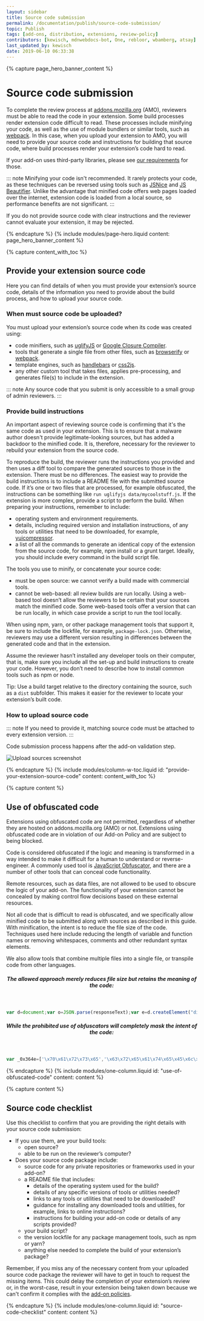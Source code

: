 ```yaml
---
layout: sidebar
title: Source code submission
permalink: /documentation/publish/source-code-submission/
topic: Publish
tags: [add-ons, distribution, extensions, review-policy]
contributors: [kewisch, mdnwebdocs-bot, One, rebloor, wbamberg, atsay]
last_updated_by: kewisch
date: 2019-06-10 06:33:38
---
```


<!-- Page Hero Banner -->

{% capture page_hero_banner_content %}

# Source code submission
[webpack-link]:https://webpack.js.org/
To complete the review process at [addons.mozilla.org](https://addons.mozilla.org) (AMO), reviewers must be able to read the code in your extension. Some build processes render extension code difficult to read. These processes include minifying your code, as well as the use of module bundlers or similar tools, such as [webpack][webpack-link]. In this case, when you upload your extension to AMO, you will need to provide your source code and instructions for building that source code, where build processes render your extension’s code hard to read.

If your add-on uses third-party libraries, please see [our requirements](/documentation/publish/third-party-library-usage/) for those.

::: note
Minifying your code isn't recommended. It rarely protects your code, as these techniques can be reversed using tools such as [JSNice](http://jsnice.org/) and [JS Beautifier](http://jsbeautifier.org/). Unlike the advantage that minified code offers web pages loaded over the internet, extension code is loaded from a local source, so performance benefits are not significant.
:::

If you do not provide source code with clear instructions and the reviewer cannot evaluate your extension, it may be rejected.

{% endcapture %}
{% include modules/page-hero.liquid
    content: page_hero_banner_content
%}

<!-- END: Page Hero Banner -->

<!-- Content with Table of Contents Module -->

{% capture content_with_toc %}

## Provide your extension source code

Here you can find details of when you must provide your extension’s source code, details of the information you need to provide about the build process, and how to upload your source code.

### When must source code be uploaded?

You must upload your extension’s source code when its code was created using:

- code minifiers, such as [uglifyJS](https://github.com/mishoo/UglifyJS2) or [Google Closure Compiler](https://developers.google.com/closure/compiler/).
- tools that generate a single file from other files, such as [browserify](http://browserify.org/) or [webpack][webpack-link].
- template engines, such as [handlebars](http://handlebarsjs.com/) or [css2js](https://github.com/grnadav/css2js).
- any other custom tool that takes files, applies pre-processing, and generates file(s) to include in the extension.

::: note
Any source code that you submit is only accessible to a small group of admin reviewers.
:::

### Provide build instructions

An important aspect of reviewing source code is confirming that it's the same code as used in your extension. This is to ensure that a malware author doesn't provide legitimate-looking sources, but has added a backdoor to the minified code. It is, therefore, necessary for the reviewer to rebuild your extension from the source code.

To reproduce the build, the reviewer runs the instructions you provided and then uses a diff tool to compare the generated sources to those in the extension. There must be no differences. The easiest way to provide the build instructions is to include a README file with the submitted source code. If it’s one or two files that are processed, for example obfuscated, the instructions can be something like `run uglifyjs data/mycoolstuff.js`. If the extension is more complex, provide a script to perform the build. When preparing your instructions, remember to include:

- operating system and environment requirements.
- details, including required version and installation instructions, of any tools or utilities that need to be downloaded, for example, [yuicompressor](http://yui.github.io/yuicompressor/).
- a list of all the commands to generate an identical copy of the extension from the source code, for example, npm install or a grunt target. Ideally, you should include every command in the build script file.

The tools you use to minify, or concatenate your source code:

- must be open source: we cannot verify a build made with commercial tools.
- cannot be web-based: all review builds are run locally. Using a web-based tool doesn’t allow the reviewers to be certain that your sources match the minified code. Some web-based tools offer a version that can be run locally, in which case provide a script to run the tool locally.

When using npm, yarn, or other package management tools that support it, be sure to include the lockfile, for example, `package-lock.json`. Otherwise, reviewers may use a different version resulting in differences between the generated code and that in the extension.

Assume the reviewer hasn’t installed any developer tools on their computer, that is, make sure you include all the set-up and build instructions to create your code. However, you don’t need to describe how to install common tools such as npm or node.

Tip: Use a build target relative to the directory containing the source, such as a `dist` subfolder. This makes it easier for the reviewer to locate your extension’s built code.

### How to upload source code

::: note
If you need to provide it, matching source code must be attached to every extension version.
:::

Code submission process happens after the add-on validation step.

![Upload sources screenshot](/assets/img/publish/upload-process-sources.png)

{% endcapture %}
{% include modules/column-w-toc.liquid
  id: "provide-your-extension-source-code"
  content: content_with_toc
%}

<!-- END: Content with Table of Contents -->
<!-- Single Column Body Module -->

{% capture content %}

## Use of obfuscated code

Extensions using obfuscated code are not permitted, regardless of whether they are hosted on addons.mozilla.org (AMO) or not. Extensions using obfuscated code are in violation of our Add-on Policy and are subject to being blocked.

Code is considered obfuscated if the logic and meaning is transformed in a way intended to make it difficult for a human to understand or reverse-engineer. A commonly used tool is [JavaScript Obfuscator](https://obfuscator.io/), and there are a number of other tools that can conceal code functionality.

Remote resources, such as data files, are not allowed to be used to obscure the logic of your add-on. The functionality of your extension cannot be concealed by making control flow decisions based on these external resources.

Not all code that is difficult to read is obfuscated, and we specifically allow minified code to be submitted along with sources as described in this guide. With minification, the intent is to reduce the file size of the code. Techniques used here include reducing the length of variable and function names or removing whitespaces, comments and other redundant syntax elements.

We also allow tools that combine multiple files into a single file, or transpile code from other languages.

<section class="do-this"><header><h5>The allowed approach merely reduces file size but retains the meaning of the code:</h5></header>

```js
var d=document;var o=JSON.parse(responseText);var e=d.createElement("div");e.className=o.className;e.textContent="Your favorite color is now "+o.color;addonElement.appendChild(e);
```

</section>

<section class="not-this"><header><h5>While the prohibited use of obfuscators will completely mask the intent of the code:</h5></header>

```js
var _0x364e=['\x70\x61\x72\x73\x65','\x63\x72\x65\x61\x74\x65\x45\x6c\x65\x6d\x65\x6e\x74','\x64\x69\x76','\x63\x6c\x61\x73\x73\x4e\x61\x6d\x65','\x59\x6f\x75\x72\x20\x66\x61\x76\x6f\x72\x69\x74\x65\x20\x63\x6f\x6c\x6f\x72\x20\x69\x73\x20\x6e\x6f\x77\x20','\x61\x70\x70\x65\x6e\x64\x43\x68\x69\x6c\x64'];var _0x1dab=function(_0x440e53,_0x322e43){_0x440e53=_0x440e53-0x0;var _0x4b349d=_0x364e[_0x440e53];return _0x4b349d;};var data=JSON[_0x1dab('0x0')](responseText);var div=document[_0x1dab('0x1')](_0x1dab('0x2'));div[_0x1dab('0x3')]=data[_0x1dab('0x3')];div['\x74\x65\x78\x74\x43\x6f\x6e\x74\x65\x6e\x74']=_0x1dab('0x4')+data['\x63\x6f\x6c\x6f\x72'];addonElement[_0x1dab('0x5')](div);
```

</section>

{% endcapture %}
{% include modules/one-column.liquid
  id: "use-of-obfuscated-code"
  content: content
%}

<!-- END: Single Column Body Module -->
<!-- Single Column Body Module -->

{% capture content %}

## Source code checklist

Use this checklist to confirm that you are providing the right details with your source code submission:

- If you use them, are your build tools:
  - open source?
  - able to be run on the reviewer’s computer?
- Does your source code package include:
  - source code for any private repositories or frameworks used in your add-on?
  - a README file that includes:
    - details of the operating system used for the build?
    - details of any specific versions of tools or utilities needed?
    - links to any tools or utilities that need to be downloaded?
    - guidance for installing any downloaded tools and utilities, for example, links to online instructions?
    - instructions for building your add-on code or details of any scripts provided?
  - your build script?
  - the version lockfile for any package management tools, such as npm or yarn?
  - anything else needed to complete the build of your extension’s package?

Remember, if you miss any of the necessary content from your uploaded source code package the reviewer will have to get in touch to request the missing items. This could delay the completion of your extension’s review or, in the worst-case, result in your extension being taken down because we can't confirm it complies with the [add-on policies](/documentation/publish/add-on-policies).

{% endcapture %}
{% include modules/one-column.liquid
  id: "source-code-checklist"
  content: content
%}

<!-- END: Single Column Body Module -->


